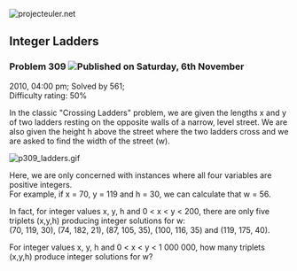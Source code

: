 ![projecteuler.net](images/print_page_logo.png)

## Integer Ladders

### Problem 309 ![](images/icon_info.png)Published on Saturday, 6th November
2010, 04:00 pm; Solved by 561;  
Difficulty rating: 50%

In the classic "Crossing Ladders" problem, we are given the lengths x and y of
two ladders resting on the opposite walls of a narrow, level street. We are
also given the height h above the street where the two ladders cross and we
are asked to find the width of the street (w).

![p309_ladders.gif](project/images/p309_ladders.gif)

Here, we are only concerned with instances where all four variables are
positive integers.  
For example, if x = 70, y = 119 and h = 30, we can calculate that w = 56.

In fact, for integer values x, y, h and 0 &lt; x &lt; y &lt; 200, there are
only five triplets (x,y,h) producing integer solutions for w:  
(70, 119, 30), (74, 182, 21), (87, 105, 35), (100, 116, 35) and (119, 175,
40).

For integer values x, y, h and 0 &lt; x &lt; y &lt; 1 000 000, how many
triplets (x,y,h) produce integer solutions for w?

  
  

